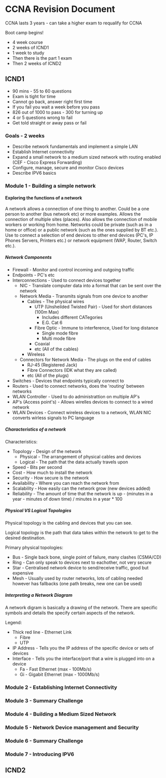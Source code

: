 # CCNA Revision Document
CCNA lasts 3 years - can take a higher exam to requalify for CCNA

Boot camp begins!

* 4 week course
* 2 weeks of ICND1
* 1 week to study
* Then there is the part 1 exam
* Then 2 weeks of ICND2

## ICND1
* 90 mins - 55 to 60 questions
* Exam is tight for time
* Cannot go back, answer right first time
* If you fail you wait a week before you pass
* 826 out of 1000 to pass - 300 for turning up
* 4 or 5 questions wrong to fail
* Get told straight or away pass or fail

### Goals - 2 weeks
* Describe network fundamentals and implement a simple LAN
* Establish Internet connectivity
* Expand a small network to a medium sized network with routing enabled (CEF - Cisco Express Forwarding)
* Configure, manage, secure and monitor Cisco devices
* Describe IPV6 basics

### Module 1 - Building a simple network

#### Exploring the functions of a network
A network allows a connection of one thing to another.
Could be a one person to another (bus network etc) or more examples.
Allows the connection of multiple sites (places).
Also allows the connection of mobile workers or working from home.
Networks could be private (such as in a home or office) or a public network (such as the ones supplied by BT etc.).
Use to connect a selection of end devices to other end devices (PC's, IP Phones Servers, Printers etc.) or network equipment (WAP, Router, Switch etc.).

##### Network Components
* Firewall - Monitor and control incoming and outgoing traffic
* Endpoints - PC's etc
* Interconnections - Used to connect devices together
	* NIC - Translate computer data into a format that can be sent over the network
	* Network Media - Transmits signals from one device to another
		* Cables - The physical wires 
			* UTP (Unsheilded Twisted Pair) - Used for short distances (100m Max)
				* Includes different CATegories
				* E.G. Cat 6
			* Fibre Optic - Immune to interference, Used for long distance
				* Single mode fibre
				* Multi mode fibre 
			* Coaxial
			* etc (All of the cables)
		* Wireless
	* Connectors for Network Media - The plugs on the end of cables
		* RJ-45 (Registered Jack)
		* Fibre Connectors (IDK what they are called)
		* etc (All of the plugs) 
* Switches - Devices that endpoints typically connect to
* Routers - Used to connect networks, does the 'routing' between networks
* WLAN Controller - Used to do administrattion on multiple AP's
* AP's (Access point's) - Allows wirelles devices to connect to a wired network 
* WLAN Devices - Connect wireless devices to a network, WLAN NIC converts wirless signals to PC language

##### Characteristics of a network
Characteristics:
* Topology - Design of the network
	* Physical - The arrangement of physical cables and devices
	* Logical - The path that the data actually travels upon
* Speed - Bits per second
* Cost - How much to install the network
* Security - How secure is the network
* Availability - Where you can reach the network from
* Scalability - How easily can the network grow (new devices added)
* Reliability - The amount of time that the network is up - (minutes in a year - minutes of down time) / minutes in a year * 100

##### Physical VS Logical Topologies

Physical topology is the cabling and devices that you can see.

Logical topology is the path that data takes within the network to get to the desired destination.

Primary physical topologies:

* Bus - Single back bone, single point of failure, many clashes (CSMA/CD)
* Ring - Can only speak to devices next to eachother, not very secure
* Star - Centralised network device to send/receive traffic, good but expensive
* Mesh - Usually used by router networks, lots of cabling needed however has fallbacks (one path breaks, new one can be used)

##### Interpreting a Network Diagram

A network digram is basically a drawing of the network.
There are specific symbols and details the specify certain aspects of the network.

Legend:

* Thick red line - Ethernet Link
	* Fibre
	* UTP
* IP Address - Tells you the IP address of the specific device or sets of devices
* Interface - Tells you the interface/port that a wire is plugged into on a device
	* Fa - Fast Ethernet (max - 100Mb/s)
	* Gi - Gigabit Ethernet (max - 1000Mb/s)

### Module 2 - Establishing Internet Connectivity

### Module 3 - Summary Challenge

### Module 4 - Building a Medium Sized Network

### Module 5 - Network Device management and Security

### Module 6 - Summary Challenge

### Module 7 - Introducing IPV6

## ICND2